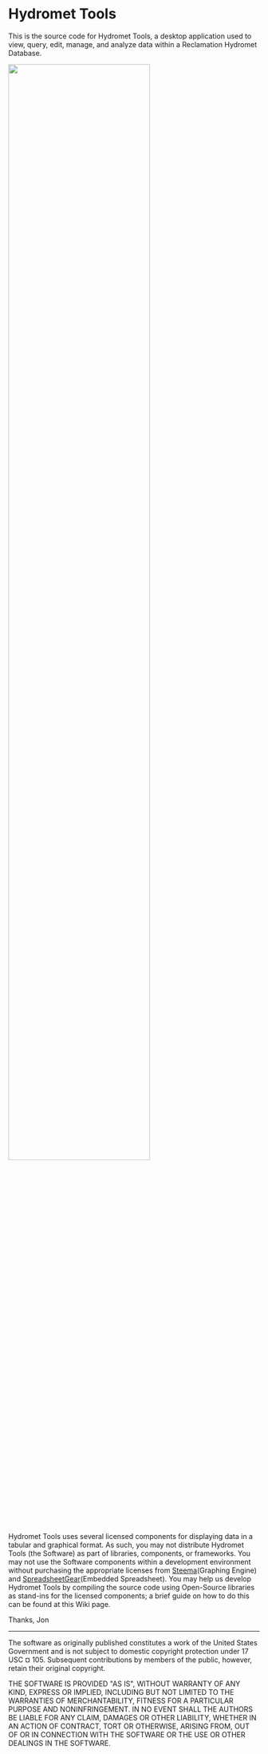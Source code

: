 Hydromet Tools
=====

This is the source code for Hydromet Tools, a desktop application used to view, query, edit, manage, and analyze data within a Reclamation Hydromet Database. 

<img src="https://raw.githubusercontent.com/wiki/usbr/HydrometTools/images/resOpsUI.PNG" width="75%" height="75%"/>

Hydromet Tools uses several licensed components for displaying data in a tabular and graphical format. As such, you may not distribute Hydromet Tools (the Software) as part of libraries, components, or frameworks. You may not use the Software components within a development environment without purchasing the appropriate licenses from [Steema](https://www.steema.com/product/net)(Graphing Engine) and [SpreadsheetGear](http://www.spreadsheetgear.com/)(Embedded Spreadsheet). You may help us develop Hydromet Tools by compiling the source code using Open-Source libraries as stand-ins for the licensed components; a brief guide on how to do this can be found at this Wiki page.

Thanks,
Jon

----------------------------

The software as originally published constitutes a work of the United States Government and is not subject to domestic copyright protection under 17 USC ¤ 105. Subsequent contributions by members of the public, however, retain their original copyright.

THE SOFTWARE IS PROVIDED "AS IS", WITHOUT WARRANTY OF ANY KIND, EXPRESS OR IMPLIED, INCLUDING BUT NOT LIMITED TO THE WARRANTIES OF MERCHANTABILITY, FITNESS FOR A PARTICULAR PURPOSE AND NONINFRINGEMENT. IN NO EVENT SHALL THE AUTHORS BE LIABLE FOR ANY CLAIM, DAMAGES OR OTHER LIABILITY, WHETHER IN AN ACTION OF CONTRACT, TORT OR OTHERWISE, ARISING FROM, OUT OF OR IN CONNECTION WITH THE SOFTWARE OR THE USE OR OTHER DEALINGS IN THE SOFTWARE.
